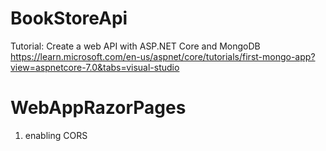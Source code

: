 # BookStoreApi
Tutorial: Create a web API with ASP.NET Core and MongoDB
https://learn.microsoft.com/en-us/aspnet/core/tutorials/first-mongo-app?view=aspnetcore-7.0&tabs=visual-studio

# WebAppRazorPages
1. enabling CORS
